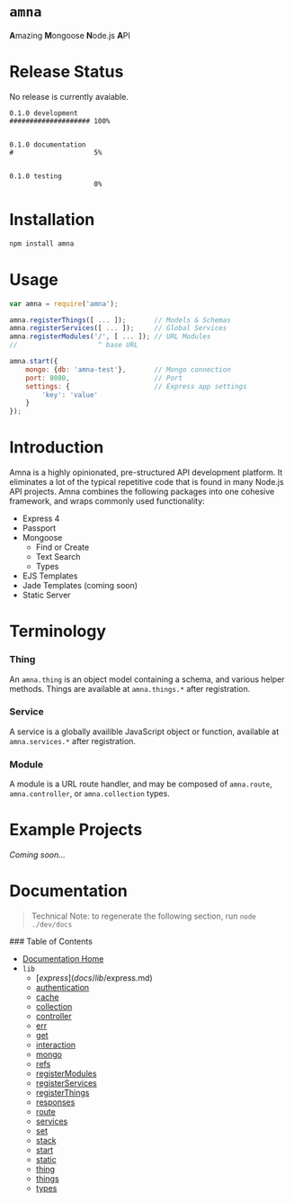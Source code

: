 # `amna`

<b>A</b>mazing <b>M</b>ongoose <b>N</b>ode.js <b>A</b>PI

# Release Status

No release is currently avaiable.

```
0.1.0 development
#################### 100%


0.1.0 documentation
#                    5%


0.1.0 testing
                     0%
```

# Installation

```bash
npm install amna
```

# Usage

```JavaScript
var amna = require('amna');

amna.registerThings([ ... ]);       // Models & Schemas
amna.registerServices([ ... ]);     // Global Services
amna.registerModules('/', [ ... ]); // URL Modules
//                    ^ base URL

amna.start({
    mongo: {db: 'amna-test'},       // Mongo connection
    port: 8080,                     // Port
    settings: {                     // Express app settings
        'key': 'value'
    }
});
```

# Introduction

Amna is a highly opinionated, pre-structured API development platform. It eliminates a lot of the typical repetitive code that is found in many Node.js API projects. Amna combines the following packages into one cohesive framework, and wraps commonly used functionality:

- Express 4
- Passport
- Mongoose
    - Find or Create
    - Text Search
    - Types
- EJS Templates
- Jade Templates (coming soon)
- Static Server

# Terminology

### Thing

An `amna.thing` is an object model containing a schema, and various helper methods. Things are available at `amna.things.*` after registration.

### Service

A service is a globally availible JavaScript object or function, available at `amna.services.*` after registration.

### Module

A module is a URL route handler, and may be composed of `amna.route`, `amna.controller`, or `amna.collection` types.

# Example Projects

*Coming soon...*

# Documentation

> Technical Note: to regenerate the following section, run `node ./dev/docs`

<span class="toc">
### Table of Contents

- [Documentation Home](../../)
- `lib`
    - [$express](docs/lib/$express.md)
    - [authentication](docs/lib/authentication.md)
    - [cache](docs/lib/cache.md)
    - [collection](docs/lib/collection.md)
    - [controller](docs/lib/controller.md)
    - [err](docs/lib/err.md)
    - [get](docs/lib/get.md)
    - [interaction](docs/lib/interaction.md)
    - [mongo](docs/lib/mongo.md)
    - [refs](docs/lib/refs.md)
    - [registerModules](docs/lib/registerModules.md)
    - [registerServices](docs/lib/registerServices.md)
    - [registerThings](docs/lib/registerThings.md)
    - [responses](docs/lib/responses.md)
    - [route](docs/lib/route.md)
    - [services](docs/lib/services.md)
    - [set](docs/lib/set.md)
    - [stack](docs/lib/stack.md)
    - [start](docs/lib/start.md)
    - [static](docs/lib/static.md)
    - [thing](docs/lib/thing.md)
    - [things](docs/lib/things.md)
    - [types](docs/lib/types.md)
</span>
